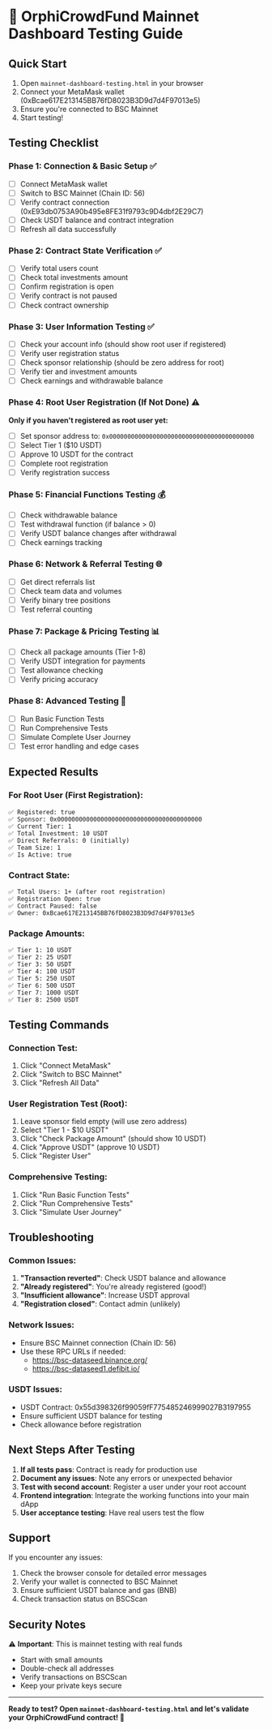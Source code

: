 # 🚀 OrphiCrowdFund Mainnet Dashboard Testing Guide

## Quick Start
1. Open `mainnet-dashboard-testing.html` in your browser
2. Connect your MetaMask wallet (0xBcae617E213145BB76fD8023B3D9d7d4F97013e5)
3. Ensure you're connected to BSC Mainnet
4. Start testing!

## Testing Checklist

### Phase 1: Connection & Basic Setup ✅
- [ ] Connect MetaMask wallet
- [ ] Switch to BSC Mainnet (Chain ID: 56)
- [ ] Verify contract connection (0xE93db0753A90b495e8FE31f9793c9D4dbf2E29C7)
- [ ] Check USDT balance and contract integration
- [ ] Refresh all data successfully

### Phase 2: Contract State Verification ✅
- [ ] Verify total users count
- [ ] Check total investments amount
- [ ] Confirm registration is open
- [ ] Verify contract is not paused
- [ ] Check contract ownership

### Phase 3: User Information Testing ✅
- [ ] Check your account info (should show root user if registered)
- [ ] Verify user registration status
- [ ] Check sponsor relationship (should be zero address for root)
- [ ] Verify tier and investment amounts
- [ ] Check earnings and withdrawable balance

### Phase 4: Root User Registration (If Not Done) ⚠️
**Only if you haven't registered as root user yet:**
- [ ] Set sponsor address to: `0x0000000000000000000000000000000000000000`
- [ ] Select Tier 1 ($10 USDT)
- [ ] Approve 10 USDT for the contract
- [ ] Complete root registration
- [ ] Verify registration success

### Phase 5: Financial Functions Testing 💰
- [ ] Check withdrawable balance
- [ ] Test withdrawal function (if balance > 0)
- [ ] Verify USDT balance changes after withdrawal
- [ ] Check earnings tracking

### Phase 6: Network & Referral Testing 🌐
- [ ] Get direct referrals list
- [ ] Check team data and volumes
- [ ] Verify binary tree positions
- [ ] Test referral counting

### Phase 7: Package & Pricing Testing 📊
- [ ] Check all package amounts (Tier 1-8)
- [ ] Verify USDT integration for payments
- [ ] Test allowance checking
- [ ] Verify pricing accuracy

### Phase 8: Advanced Testing 🔬
- [ ] Run Basic Function Tests
- [ ] Run Comprehensive Tests
- [ ] Simulate Complete User Journey
- [ ] Test error handling and edge cases

## Expected Results

### For Root User (First Registration):
```
✅ Registered: true
✅ Sponsor: 0x0000000000000000000000000000000000000000
✅ Current Tier: 1
✅ Total Investment: 10 USDT
✅ Direct Referrals: 0 (initially)
✅ Team Size: 1
✅ Is Active: true
```

### Contract State:
```
✅ Total Users: 1+ (after root registration)
✅ Registration Open: true
✅ Contract Paused: false
✅ Owner: 0xBcae617E213145BB76fD8023B3D9d7d4F97013e5
```

### Package Amounts:
```
✅ Tier 1: 10 USDT
✅ Tier 2: 25 USDT
✅ Tier 3: 50 USDT
✅ Tier 4: 100 USDT
✅ Tier 5: 250 USDT
✅ Tier 6: 500 USDT
✅ Tier 7: 1000 USDT
✅ Tier 8: 2500 USDT
```

## Testing Commands

### Connection Test:
1. Click "Connect MetaMask"
2. Click "Switch to BSC Mainnet"
3. Click "Refresh All Data"

### User Registration Test (Root):
1. Leave sponsor field empty (will use zero address)
2. Select "Tier 1 - $10 USDT"
3. Click "Check Package Amount" (should show 10 USDT)
4. Click "Approve USDT" (approve 10 USDT)
5. Click "Register User"

### Comprehensive Testing:
1. Click "Run Basic Function Tests"
2. Click "Run Comprehensive Tests"
3. Click "Simulate User Journey"

## Troubleshooting

### Common Issues:
1. **"Transaction reverted"**: Check USDT balance and allowance
2. **"Already registered"**: You're already registered (good!)
3. **"Insufficient allowance"**: Increase USDT approval
4. **"Registration closed"**: Contact admin (unlikely)

### Network Issues:
- Ensure BSC Mainnet connection (Chain ID: 56)
- Use these RPC URLs if needed:
  - https://bsc-dataseed.binance.org/
  - https://bsc-dataseed1.defibit.io/

### USDT Issues:
- USDT Contract: 0x55d398326f99059fF775485246999027B3197955
- Ensure sufficient USDT balance for testing
- Check allowance before registration

## Next Steps After Testing

1. **If all tests pass**: Contract is ready for production use
2. **Document any issues**: Note any errors or unexpected behavior
3. **Test with second account**: Register a user under your root account
4. **Frontend integration**: Integrate the working functions into your main dApp
5. **User acceptance testing**: Have real users test the flow

## Support

If you encounter any issues:
1. Check the browser console for detailed error messages
2. Verify your wallet is connected to BSC Mainnet
3. Ensure sufficient USDT balance and gas (BNB)
4. Check transaction status on BSCScan

## Security Notes

⚠️ **Important**: This is mainnet testing with real funds
- Start with small amounts
- Double-check all addresses
- Verify transactions on BSCScan
- Keep your private keys secure

---

**Ready to test? Open `mainnet-dashboard-testing.html` and let's validate your OrphiCrowdFund contract! 🚀**
